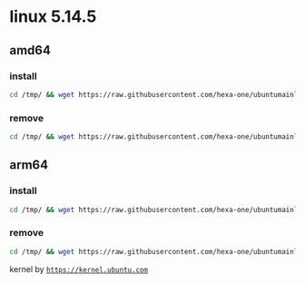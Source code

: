 # linux 5.14.5

## amd64

### install
```bash
cd /tmp/ && wget https://raw.githubusercontent.com/hexa-one/ubuntumainline/main/catalog/5.14.5/install.sh && chmod +x install.sh && sudo ./install.sh -amd
```
### remove
```bash
cd /tmp/ && wget https://raw.githubusercontent.com/hexa-one/ubuntumainline/main/catalog/5.14.5/install.sh && chmod +x install.sh && sudo ./install.sh -r
```
## arm64

### install
```bash
cd /tmp/ && wget https://raw.githubusercontent.com/hexa-one/ubuntumainline/main/catalog/5.14.5/install.sh && chmod +x install.sh && sudo ./install.sh -arm
```
### remove
```bash
cd /tmp/ && wget https://raw.githubusercontent.com/hexa-one/ubuntumainline/main/catalog/5.14.5/install.sh && chmod +x install.sh && sudo ./install.sh -r
```


kernel by [`https://kernel.ubuntu.com`](https://kernel.ubuntu.com/)
